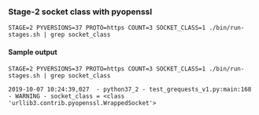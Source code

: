 ### Stage-2 socket class with pyopenssl

```text
STAGE=2 PYVERSIONS=37 PROTO=https COUNT=3 SOCKET_CLASS=1 ./bin/run-stages.sh | grep socket_class
```

#### Sample output

```text
STAGE=2 PYVERSIONS=37 PROTO=https COUNT=3 SOCKET_CLASS=1 ./bin/run-stages.sh | grep socket_class
```

```text
2019-10-07 10:24:39,027  - python37_2 - test_grequests_v1.py:main:168 - WARNING - socket_class = <class 'urllib3.contrib.pyopenssl.WrappedSocket'>
```
